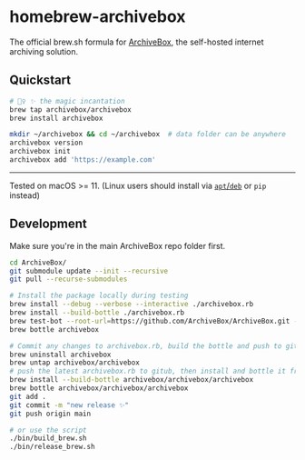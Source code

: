 # homebrew-archivebox

The official brew.sh formula for [ArchiveBox](https://github.com/ArchiveBox/ArchiveBox), the self-hosted internet archiving solution.

## Quickstart

```bash
# 🧙‍♀️ ✨ the magic incantation
brew tap archivebox/archivebox
brew install archivebox

mkdir ~/archivebox && cd ~/archivebox  # data folder can be anywhere
archivebox version
archivebox init
archivebox add 'https://example.com'
```


---

Tested on macOS >= 11. (Linux users should install via [`apt`/`deb`](https://launchpad.net/~archivebox/+archive/ubuntu/archivebox/+packages) or `pip` instead)


## Development


Make sure you're in the main ArchiveBox repo folder first.
```bash
cd ArchiveBox/
git submodule update --init --recursive
git pull --recurse-submodules

# Install the package locally during testing
brew install --debug --verbose --interactive ./archivebox.rb
brew install --build-bottle ./archivebox.rb
brew test-bot --root-url=https://github.com/ArchiveBox/ArchiveBox.git --tap=ArchiveBox/homebrew-archivebox archivebox/archivebox/archivebox
brew bottle archivebox

# Commit any changes to archivebox.rb, build the bottle and push to github
brew uninstall archivebox
brew untap archivebox/archivebox
# push the latest archivebox.rb to gitub, then install and bottle it from github
brew install --build-bottle archivebox/archivebox/archivebox
brew bottle archivebox/archivebox/archivebox
git add .
git commit -m "new release ✨"
git push origin main

# or use the script
./bin/build_brew.sh
./bin/release_brew.sh
```
